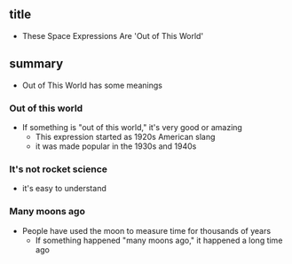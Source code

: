 ## title
- These Space Expressions Are 'Out of This World'

## summary
- Out of This World has some meanings

### Out of this world
- If something is "out of this world," it's very good or amazing
	- This expression started as 1920s American slang
	- it was made popular in the 1930s and 1940s

### It's not rocket science
- it's easy to understand

### Many moons ago
- People have used the moon to measure time for thousands of years
	- If something happened "many moons ago," it happened a long time ago
